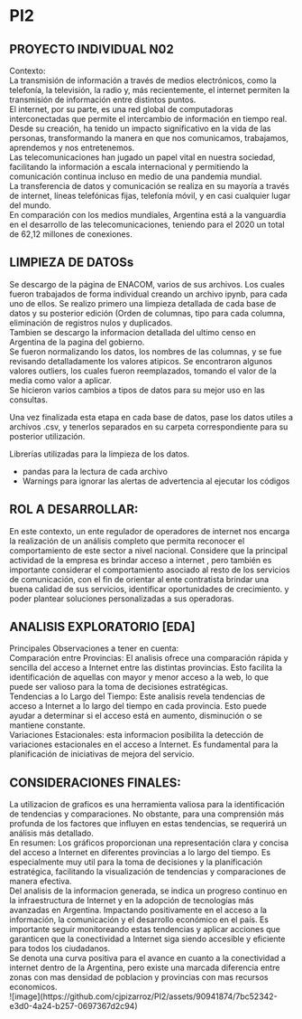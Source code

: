 # PI2
<h2>PROYECTO INDIVIDUAL N02 </h2>
Contexto:<br>
La transmisión de información a través de medios electrónicos, como la telefonía, la televisión, la radio y, más recientemente, el internet permiten la transmisión de información entre distintos puntos.<br>
El internet, por su parte, es una red global de computadoras interconectadas que permite el intercambio de información en tiempo real.
Desde su creación, ha tenido un impacto significativo en la vida de las personas, transformando la manera en que nos comunicamos, trabajamos, aprendemos y nos entretenemos.<br>
Las telecomunicaciones han jugado un papel vital en nuestra sociedad, facilitando la información a escala internacional y permitiendo la comunicación continua incluso en medio de una pandemia mundial.<br>
La transferencia de datos y comunicación se realiza en su mayoría a través de internet, líneas telefónicas fijas, telefonía móvil, y en casi cualquier lugar del mundo.<br>
En comparación con los medios mundiales, Argentina está a la vanguardia en el desarrollo de las telecomunicaciones, teniendo para el 2020 un total de 62,12 millones de conexiones.<br>
<h2>LIMPIEZA DE DATOSs</h2>
Se descargo de la página de ENACOM, varios de sus archivos. Los cuales fueron trabajados de forma individual creando un archivo ipynb, para cada uno de ellos. Se realizo primero una limpieza detallada de cada base de datos y su posterior edición (Orden de columnas, tipo para cada columna, eliminación de registros nulos y  duplicados.<br>
Tambien se descargo la informacion detallada del ultimo censo en Argentina de la pagina del gobierno.<br>
Se fueron normalizando los datos, los nombres de las columnas, y se fue revisando detalladamente los valores atipicos. Se encontraron algunos valores outliers, los cuales fueron reemplazados, tomando el valor de la media como valor a aplicar.<br>
Se hicieron varios cambios a tipos de datos para su mejor uso en las consultas.<br>

Una vez finalizada esta etapa en cada base de datos, pase los datos utiles a archivos .csv, y tenerlos separados en su carpeta correspondiente para su posterior utilización.<br>

Librerías utilizadas para la limpieza de los datos.<br>
-	pandas para la lectura de cada archivo 
-	Warnings para ignorar las alertas de advertencia al ejecutar los códigos


<h2>ROL A DESARROLLAR:</h2>
En este contexto, un ente regulador de operadores de internet nos encarga la realización de un análisis completo que permita reconocer el comportamiento de este sector a nivel nacional. Considere que la principal actividad de la empresa es brindar acceso a internet , pero también es importante considerar el comportamiento asociado al resto de los servicios de comunicación, con el fin de orientar al ente contratista brindar una buena calidad de sus servicios, identificar oportunidades de crecimiento. y poder plantear soluciones personalizadas a sus operadoras.<br>

<h2>ANALISIS EXPLORATORIO [EDA]</h2>
Principales Observaciones a tener en cuenta:<br>
Comparación entre Provincias: El analisis  ofrece una comparación rápida y sencilla del acceso a Internet entre las distintas provincias. Esto facilita la identificación de aquellas con mayor y menor acceso a la web, lo que puede ser valioso para la toma de decisiones estratégicas.<br>
Tendencias a lo Largo del Tiempo: Este analisis revela tendencias de acceso a Internet a lo largo del tiempo en cada provincia. Esto puede ayudar a determinar si el acceso está en aumento, disminución o se mantiene constante.<br>
Variaciones Estacionales: esta informacion posibilita la detección de variaciones estacionales en el acceso a Internet. Es fundamental para la planificación de iniciativas de mejora del servicio.<br>

<h2>CONSIDERACIONES FINALES:</h2>
La utilizacion de graficos es una herramienta valiosa para la identificación de tendencias y comparaciones. No obstante, para una comprensión más profunda de los factores que influyen en estas tendencias, se requerirá un análisis más detallado. <br>
En resumen: Los gráficos proporcionan una representación clara y concisa del acceso a Internet en diferentes provincias a lo largo del tiempo. Es especialmente muy util para la toma de decisiones y la planificación estratégica, facilitando la visualización de tendencias y comparaciones de manera efectiva.<br>
Del analisis de la informacion generada, se indica un progreso continuo en la infraestructura de Internet y en la adopción de tecnologías más avanzadas en Argentina. Impactando positivamente en el acceso a la información, la comunicación y el desarrollo económico en el país. Es importante seguir monitoreando estas tendencias y aplicar acciones que garanticen que la conectividad a Internet siga siendo accesible y eficiente para todos los ciudadanos.<br>
Se denota una curva positiva para el avance en cuanto a la conectividad a internet dentro de la Argentina, pero existe una marcada diferencia entre zonas con mas densidad de poblacion y provincias con mas recursos economicos.<br>
![image](https://github.com/cjpizarroz/PI2/assets/90941874/7bc52342-e3d0-4a24-b257-0697367d2c94)

